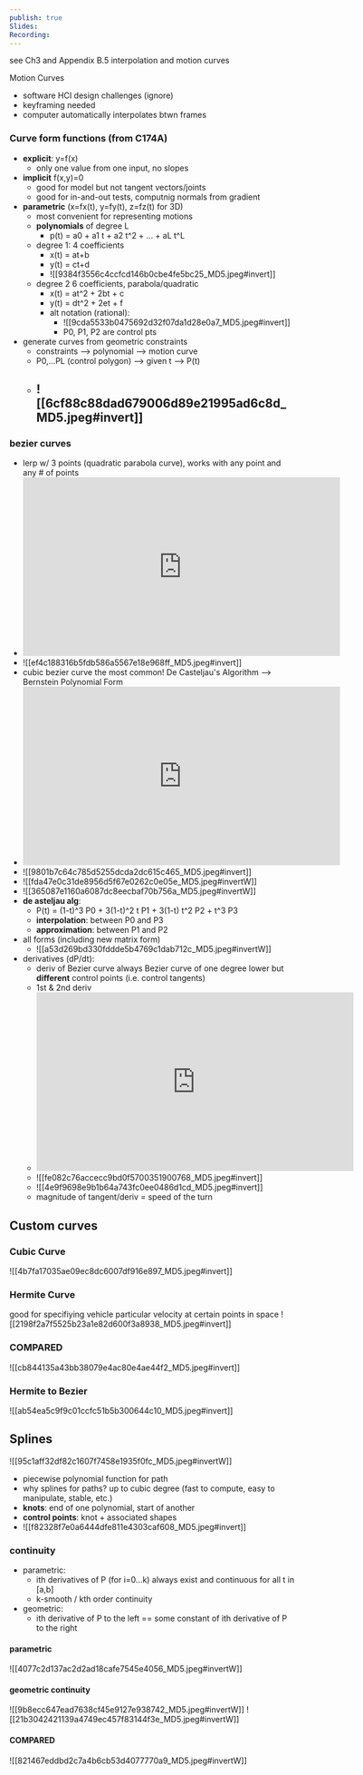 ```yaml
---
publish: true
Slides: 
Recording:
---
```

see Ch3 and Appendix B.5
interpolation and motion curves

Motion Curves
- software HCI design challenges (ignore)
- keyframing needed
- computer automatically interpolates btwn frames
### Curve form functions (from C174A)
- **explicit**: y=f(x)
	- only one value from one input, no slopes
- **implicit** f(x,y)=0
	- good for model but not tangent vectors/joints
	- good for in-and-out tests, computnig normals from gradient
- **parametric** (x=fx(t), y=fy(t), z=fz(t) for 3D)
	- most convenient for representing motions 
	- **polynomials** of degree L
		- p(t) = a0 + a1 t + a2 t^2 + ... + aL t^L
	- degree 1: 4 coefficients
		- x(t) = at+b
		- y(t) = ct+d
		- ![[9384f3556c4ccfcd146b0cbe4fe5bc25_MD5.jpeg#invert]]
	- degree 2 6 coefficients, parabola/quadratic
		- x(t) = at^2 + 2bt + c
		- y(t) = dt^2 + 2et + f
		- alt notation (rational): 
			- ![[9cda5533b0475692d32f07da1d28e0a7_MD5.jpeg#invert]]
			- P0, P1, P2 are control pts
- generate curves from geometric constraints
	- constraints --> polynomial --> motion curve
	- P0,...PL (control polygon) --> given t --> P(t)
	- ![[6cf88c88dad679006d89e21995ad6c8d_MD5.jpeg#invert]]
		- 
### **bezier curves**
- lerp w/ 3 points (quadratic parabola curve), works with any point and any # of points
- <iframe width="560" height="315" src="https://www.youtube.com/embed/aVwxzDHniEw?si=5Jnc-BaeRZR1pXJ5&amp;start=141" title="YouTube video player" frameborder="0" allow="accelerometer; autoplay; clipboard-write; encrypted-media; gyroscope; picture-in-picture; web-share" referrerpolicy="strict-origin-when-cross-origin" allowfullscreen></iframe>
- ![[ef4c188316b5fdb586a5567e18e968ff_MD5.jpeg#invert]]
- cubic bezier curve the most common! De Casteljau's Algorithm --> Bernstein Polynomial Form
- <iframe width="560" height="315" src="https://www.youtube.com/embed/aVwxzDHniEw?si=qkoQ99L0PukCEqvu&amp;start=238" title="YouTube video player" frameborder="0" allow="accelerometer; autoplay; clipboard-write; encrypted-media; gyroscope; picture-in-picture; web-share" referrerpolicy="strict-origin-when-cross-origin" allowfullscreen></iframe>
- ![[9801b7c64c785d5255dcda2dc615c465_MD5.jpeg#invert]]
- ![[fda47e0c31de8956d5f67e0262c0e05e_MD5.jpeg#invertW]]
- ![[365087e1160a6087dc8eecbaf70b756a_MD5.jpeg#invertW]]
- **de asteljau alg**:
	- P(t) = (1-t)^3 P0 + 3(1-t)^2 t P1 + 3(1-t) t^2 P2 + t^3 P3
	- **interpolation**: between P0 and P3
	- **approximation**: between P1 and P2
- all forms (including new matrix form)
	- ![[a53d269bd330fddde5b4769c1dab712c_MD5.jpeg#invertW]]
- derivatives (dP/dt):
	- deriv of Bezier curve always Bezier curve of one degree lower but **different** control points (i.e. control tangents)
	- 1st & 2nd deriv
	- <iframe width="560" height="315" src="https://www.youtube.com/embed/aVwxzDHniEw?si=5k6MLaxVgNJKnDFw&amp;start=378" title="YouTube video player" frameborder="0" allow="accelerometer; autoplay; clipboard-write; encrypted-media; gyroscope; picture-in-picture; web-share" referrerpolicy="strict-origin-when-cross-origin" allowfullscreen></iframe>
	- ![[fe082c76accecc9bd0f5700351900768_MD5.jpeg#invert]]
	- ![[4e9f9698e9b1b64a743fc0ee0486d1cd_MD5.jpeg#invert]]
	- magnitude of tangent/deriv = speed of the turn
## Custom curves
### Cubic Curve
![[4b7fa17035ae09ec8dc6007df916e897_MD5.jpeg#invert]]
### Hermite Curve
good for specifiying vehicle particular velocity at certain points in space
![[2198f2a7f5525b23a1e82d600f3a8938_MD5.jpeg#invert]]
### COMPARED
![[cb844135a43bb38079e4ac80e4ae44f2_MD5.jpeg#invert]]

### Hermite to Bezier
![[ab54ea5c9f9c01ccfc51b5b300644c10_MD5.jpeg#invert]]
## Splines
![[95c1aff32df82c1607f7458e1935f0fc_MD5.jpeg#invertW]]
- piecewise polynomial function for path
- why splines for paths? up to cubic degree (fast to compute, easy to manipulate, stable, etc.)
- **knots**: end of one polynomial, start of another
- **control points**: knot + associated shapes
- ![[f82328f7e0a6444dfe811e4303caf608_MD5.jpeg#invert]]
### **continuity**
- parametric: 
	- ith derivatives of P (for i=0...k) always exist and continuous for all t in \[a,b]
	- k-smooth / kth order continuity
- geometric: 
	- ith derivative of P to the left == some constant of ith derivative of P to the right
#### parametric
![[4077c2d137ac2d2ad18cafe7545e4056_MD5.jpeg#invertW]]

#### geometric continuity
![[9b8ecc647ead7638cf45e9127e938742_MD5.jpeg#invertW]]
![[21b3042421139a4749ec457f83144f3e_MD5.jpeg#invertW]]
#### COMPARED
![[821467eddbd2c7a4b6cb53d4077770a9_MD5.jpeg#invertW]]